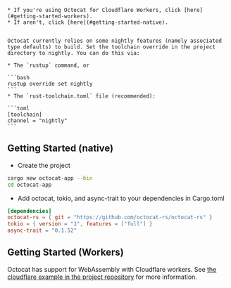~~~admonish info
* If you're using Octocat for Cloudflare Workers, click [here](#getting-started-workers).
* If aren't, click [here](#getting-started-native).
~~~

~~~admonish note 

Octocat currently relies on some nightly features (namely associated type defaults) to build. Set the toolchain override in the project directory to nightly. You can do this via:

* The `rustup` command, or 

```bash
rustup override set nightly
```
* The `rust-toolchain.toml` file (recommended):

```toml
[toolchain]
channel = "nightly"
```
~~~

## Getting Started (native)

* Create the project

```bash
cargo new octocat-app --bin
cd octocat-app
```

* Add octocat, tokio, and async-trait to your dependencies in Cargo.toml

```toml
[dependencies]
octocat-rs = { git = "https://github.com/octocat-rs/octocat-rs" }
tokio = { version = "1", features = ["full"] }
async-trait = "0.1.52"
```

## Getting Started (Workers)

Octocat has support for WebAssembly with Cloudflare workers. See [the cloudflare example in the project repository](https://github.com/octocat-rs/octocat-rs/tree/main/examples/cloudflare) for more information.
